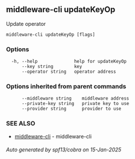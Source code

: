 ## middleware-cli updateKeyOp

Update operator

```
middleware-cli updateKeyOp [flags]
```

### Options

```
  -h, --help              help for updateKeyOp
      --key string        key
      --operator string   operator address
```

### Options inherited from parent commands

```
      --middleware string    middleware address
      --private-key string   private key to use
      --provider string      provider to use
```

### SEE ALSO

* [middleware-cli](../middleware-cli.md)	 - middleware-cli

###### Auto generated by spf13/cobra on 15-Jan-2025
